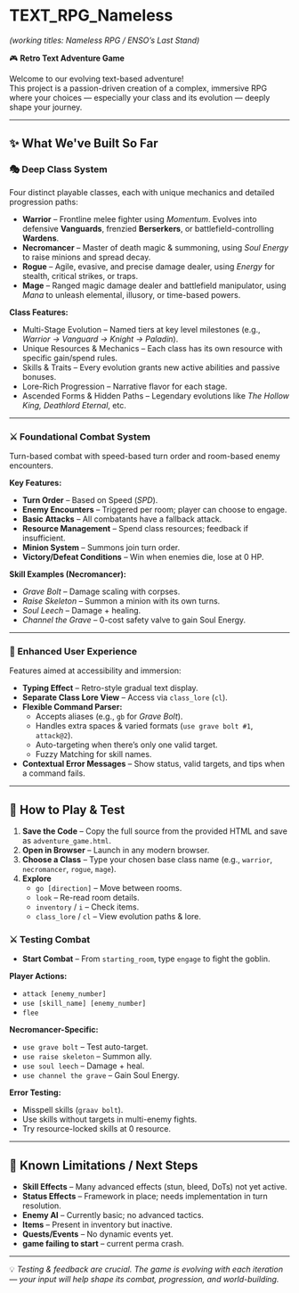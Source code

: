 # TEXT_RPG_Nameless  
*(working titles: Nameless RPG / ENSO’s Last Stand)*  

🎮 **Retro Text Adventure Game**  

Welcome to our evolving text-based adventure!  
This project is a passion-driven creation of a complex, immersive RPG where your choices — especially your class and its evolution — deeply shape your journey.  

---

## ✨ What We've Built So Far  

### 🎭 Deep Class System  

Four distinct playable classes, each with unique mechanics and detailed progression paths:  

- **Warrior** – Frontline melee fighter using *Momentum*. Evolves into defensive **Vanguards**, frenzied **Berserkers**, or battlefield-controlling **Wardens**.  
- **Necromancer** – Master of death magic & summoning, using *Soul Energy* to raise minions and spread decay.  
- **Rogue** – Agile, evasive, and precise damage dealer, using *Energy* for stealth, critical strikes, or traps.  
- **Mage** – Ranged magic damage dealer and battlefield manipulator, using *Mana* to unleash elemental, illusory, or time-based powers.  

**Class Features:**  
- Multi-Stage Evolution – Named tiers at key level milestones (e.g., *Warrior → Vanguard → Knight → Paladin*).  
- Unique Resources & Mechanics – Each class has its own resource with specific gain/spend rules.  
- Skills & Traits – Every evolution grants new active abilities and passive bonuses.  
- Lore-Rich Progression – Narrative flavor for each stage.  
- Ascended Forms & Hidden Paths – Legendary evolutions like *The Hollow King, Deathlord Eternal*, etc.  

---

### ⚔ Foundational Combat System  

Turn-based combat with speed-based turn order and room-based enemy encounters.  

**Key Features:**  
- **Turn Order** – Based on Speed (*SPD*).  
- **Enemy Encounters** – Triggered per room; player can choose to engage.  
- **Basic Attacks** – All combatants have a fallback attack.  
- **Resource Management** – Spend class resources; feedback if insufficient.  
- **Minion System** – Summons join turn order.  
- **Victory/Defeat Conditions** – Win when enemies die, lose at 0 HP.  

**Skill Examples (Necromancer):**  
- *Grave Bolt* – Damage scaling with corpses.  
- *Raise Skeleton* – Summon a minion with its own turns.  
- *Soul Leech* – Damage + healing.  
- *Channel the Grave* – 0-cost safety valve to gain Soul Energy.  

---

### 💬 Enhanced User Experience  

Features aimed at accessibility and immersion:  

- **Typing Effect** – Retro-style gradual text display.  
- **Separate Class Lore View** – Access via `class_lore` (`cl`).  
- **Flexible Command Parser:**  
  - Accepts aliases (e.g., `gb` for *Grave Bolt*).  
  - Handles extra spaces & varied formats (`use grave bolt #1`, `attack@2`).  
  - Auto-targeting when there’s only one valid target.  
  - Fuzzy Matching for skill names.  
- **Contextual Error Messages** – Show status, valid targets, and tips when a command fails.  

---

## 🚀 How to Play & Test  

1. **Save the Code** – Copy the full source from the provided HTML and save as `adventure_game.html`.  
2. **Open in Browser** – Launch in any modern browser.  
3. **Choose a Class** – Type your chosen base class name (e.g., `warrior`, `necromancer`, `rogue`, `mage`).  
4. **Explore**  
   - `go [direction]` – Move between rooms.  
   - `look` – Re-read room details.  
   - `inventory` / `i` – Check items.  
   - `class_lore` / `cl` – View evolution paths & lore.  

### ⚔ Testing Combat  

- **Start Combat** – From `starting_room`, type `engage` to fight the goblin.  

**Player Actions:**  
- `attack [enemy_number]`  
- `use [skill_name] [enemy_number]`  
- `flee`  

**Necromancer-Specific:**  
- `use grave bolt` – Test auto-target.  
- `use raise skeleton` – Summon ally.  
- `use soul leech` – Damage + heal.  
- `use channel the grave` – Gain Soul Energy.  

**Error Testing:**  
- Misspell skills (`graav bolt`).  
- Use skills without targets in multi-enemy fights.  
- Try resource-locked skills at 0 resource.  

---

## 🚧 Known Limitations / Next Steps  

- **Skill Effects** – Many advanced effects (stun, bleed, DoTs) not yet active.  
- **Status Effects** – Framework in place; needs implementation in turn resolution.  
- **Enemy AI** – Currently basic; no advanced tactics.  
- **Items** – Present in inventory but inactive.  
- **Quests/Events** – No dynamic events yet.  
- **game failing to start** – current perma crash.  
---

💡 *Testing & feedback are crucial. The game is evolving with each iteration — your input will help shape its combat, progression, and world-building.*  
